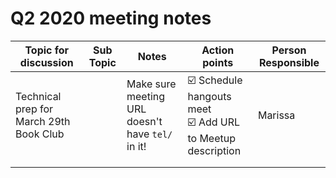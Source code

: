 # Q2 2020 meeting notes

**Topic for discussion** | **Sub Topic** | **Notes** | **Action points** | **Person Responsible** | 
-- | -- | -- | -- | --
Technical prep for March 29th Book Club | | Make sure meeting URL doesn't have `tel/` in it! | :ballot_box_with_check: Schedule hangouts meet<br>:ballot_box_with_check: Add URL to Meetup description | Marissa |
 | | | | |
 | | | | |
